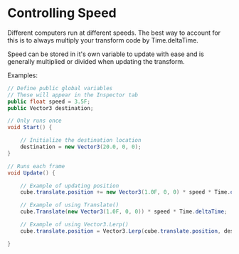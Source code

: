 # Controlling Speed

Different computers run at different speeds. The best way to account for this is to always multiply your transform code by Time.deltaTime.

Speed can be stored in it's own variable to update with ease and is generally multiplied or divided when updating the transform.

Examples:

```csharp
// Define public global variables
// These will appear in the Inspector tab
public float speed = 3.5F;
public Vector3 destination;

// Only runs once
void Start() {

    // Initialize the destination location
    destination = new Vector3(20.0, 0, 0);
}

// Runs each frame
void Update() {

    // Example of updating position
    cube.translate.position += new Vector3(1.0F, 0, 0) * speed * Time.deltaTime;

    // Example of using Translate()
    cube.Translate(new Vector3(1.0F, 0, 0)) * speed * Time.deltaTime;

    // Example of using Vector3.Lerp()
    cube.translate.position = Vector3.Lerp(cube.translate.position, destination, speed * Time.deltaTime);

}
```

